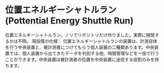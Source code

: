 # 位置エネルギーシャトルラン(Pottential Energy Shuttle Run)
位置エネルギーシャトルラン。ノリでリポジトリだけ作りました。実際に開発するかは不明。
現段階の仕様：
位置エネルギーシャトルランの装置は、計測自体を行う中央装置と、被計測者につけてもらう個人装置の二種類あります。中央装置では、個人装置から出てきたデータを判別する他、時間管理などを一括で行うことができます。中央装置は被計測者の位置を中央装置に送信する役割のみを持ちます。
